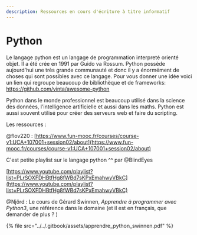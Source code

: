 ```yaml
---
description: Ressources en cours d'écriture à titre informatif
---
```


# Python

Le langage python est un langage de programmation interpreté orienté objet. Il a été crée en 1991 par Guido va Rossum. 
Python possède aujourd'hui une très grande communauté et donc il y a énormément de choses qui sont possibles avec ce langage. Pour vous donner une idée voici un lien qui regroupe beaucoup de bibliothèque et de frameworks: https://github.com/vinta/awesome-python

Python dans le monde professionnel est beaucoup utilisé dans la science des données, l'intelligence artificielle et aussi dans les maths. Python est aussi souvent utilisé pour créer des serveurs web et faire du scripting.

Les ressources : 

@flov220 : [https://www.fun-mooc.fr/courses/course-v1:UCA+107001+session02/about](https://www.fun-mooc.fr/courses/course-v1:UCA+107001+session02/about)

C'est petite playlist sur le langage python ^^ par @BlindEyes

[https://www.youtube.com/playlist?list=PLrSOXFDHBtfHg8fWBd7sKPxEmahwyVBkC](https://www.youtube.com/playlist?list=PLrSOXFDHBtfHg8fWBd7sKPxEmahwyVBkC) 



@Njörd : Le cours de Gérard Swinnen, _Apprendre à programmer avec Python3_, une référence dans le domaine \(et il est en français, que demander de plus ? \)

{% file src="../../.gitbook/assets/apprendre\_python\_swinnen.pdf" %}

